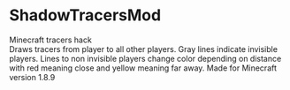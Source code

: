 # ShadowTracersMod
Minecraft tracers hack  
Draws tracers from player to all other players. Gray lines indicate invisible players. Lines to non invisible players change color depending on distance with red meaning close and yellow meaning far away. Made for Minecraft version 1.8.9
